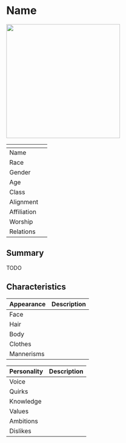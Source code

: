 # Name

<img src="../../images/people/name.png" height="300" />

| []() | |
| --- | --- |
| Name | |
| Race | |
| Gender | |
| Age | |
| Class | |
| Alignment | |
| Affiliation | |
| Worship | |
| Relations | |

## Summary

TODO

## Characteristics

| Appearance | Description |
| --- | --- |
| Face | |
| Hair | |
| Body | |
| Clothes | |
| Mannerisms | |

| Personality | Description |
| --- | --- |
| Voice | |
| Quirks | |
| Knowledge | |
| Values | |
| Ambitions | |
| Dislikes | |
